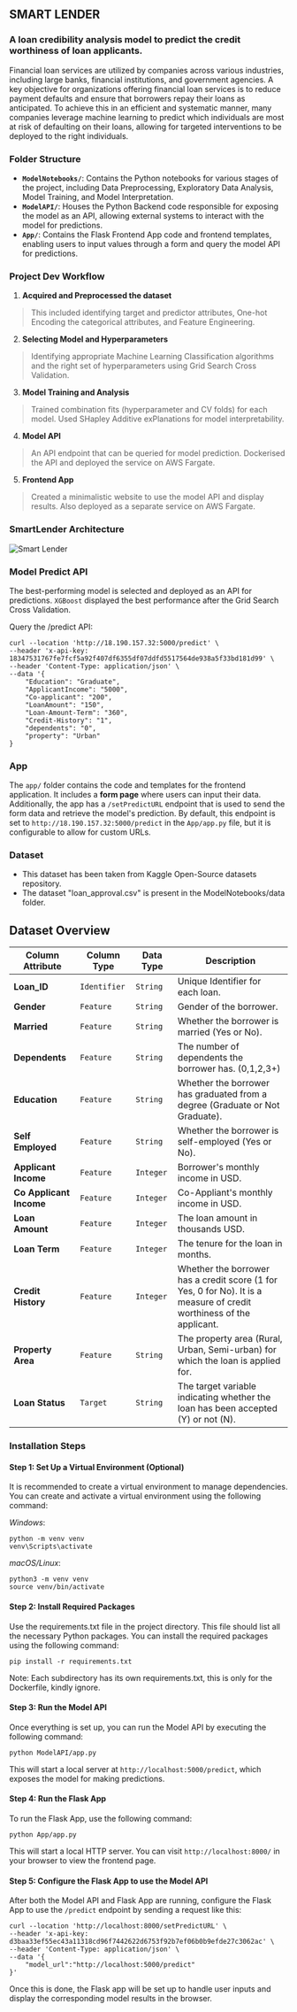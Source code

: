 ## SMART LENDER 
### A loan credibility analysis model to predict the credit worthiness of loan applicants.

Financial loan services are utilized by companies across various industries, including large banks, financial institutions, and government agencies. A key objective for organizations offering financial loan services is to reduce payment defaults and ensure that borrowers repay their loans as anticipated. To achieve this in an efficient and systematic manner, many companies leverage machine learning to predict which individuals are most at risk of defaulting on their loans, allowing for targeted interventions to be deployed to the right individuals.


### Folder Structure

- **`ModelNotebooks/`**: Contains the Python notebooks for various stages of the project, including Data Preprocessing, Exploratory Data Analysis, Model Training, and Model Interpretation.
- **`ModelAPI/`**: Houses the Python Backend code responsible for exposing the model as an API, allowing external systems to interact with the model for predictions.
- **`App/`**: Contains the Flask Frontend App code and frontend templates, enabling users to input values through a form and query the model API for predictions.



### Project Dev Workflow

1. **Acquired and Preprocessed the dataset**
> This included identifying target and predictor attributes, One-hot Encoding the categorical attributes, and Feature Engineering. 

2. **Selecting Model and Hyperparameters**
> Identifying appropriate Machine Learning Classification algorithms and the right set of hyperparameters using Grid Search Cross Validation.

3. **Model Training and Analysis**
> Trained combination fits (hyperparameter and CV folds) for each model. Used SHapley Additive exPlanations for model interpretability.

4. **Model API**
> An API endpoint that can be queried for model prediction. Dockerised the API and deployed the service on AWS Fargate.

5. **Frontend App**
> Created a minimalistic website to use the model API and display results. Also deployed as a separate service on AWS Fargate. 



### SmartLender Architecture
![Smart Lender](SmartLender.png)


### Model Predict API
The best-performing model is selected and deployed as an API for predictions. `XGBoost` displayed the best performance after the Grid Search Cross Validation. 

Query the /predict API:

```
curl --location 'http://18.190.157.32:5000/predict' \
--header 'x-api-key: 18347531767fe7fcf5a92f407df6355df07ddfd5517564de938a5f33bd181d99' \
--header 'Content-Type: application/json' \
--data '{
    "Education": "Graduate",
    "ApplicantIncome": "5000",
    "Co-applicant": "200",
    "LoanAmount": "150",
    "Loan-Amount-Term": "360",
    "Credit-History": "1",
    "dependents": "0",
    "property": "Urban"
}
```

### App
The `app/` folder contains the code and templates for the frontend application. It includes a **form page** where users can input their data. Additionally, the app has a `/setPredictURL` endpoint that is used to send the form data and retrieve the model's prediction. By default, this endpoint is set to `http://18.190.157.32:5000/predict` in the `App/app.py` file, but it is configurable to allow for custom URLs.


### Dataset
- This dataset has been taken from Kaggle Open-Source datasets repository.
- The dataset "loan_approval.csv" is present in the ModelNotebooks/data folder.

## Dataset Overview
| **Column Attribute**                           | **Column Type**                                                                | **Data Type**                                                | **Description**                                                                                                                                              |
|------------------------------------------------|--------------------------------------------------------------------------------|--------------------------------------------------------------|--------------------------------------------------------------------------------------------------------------------------------------------------------------|
| **Loan_ID**                                    | `Identifier`                                                                   | `String`                                                     | Unique Identifier for each loan.                                                                                                                             |
| **Gender**                                        | `Feature`                                                                      | `String`                                                    | Gender of the borrower.                                                                                                                                         |
| **Married**                                     | `Feature`                                                                      | `String`                                                    | Whether the borrower is married (Yes or No).                                                                                                                           |
| **Dependents**                                | `Feature`                                                                      | `String`                                                    | The number of dependents the borrower has. (0,1,2,3+)                                                                                                                          |
| **Education**                               | `Feature`                                                                      | `String`                                                    | Whether the borrower has graduated from a degree (Graduate or Not Graduate).                                                                                           |         
| **Self Employed**                            | `Feature`                                                                      | `String`                                                    | Whether the borrower is self-employed (Yes or No).                                                                                                             |
| **Applicant Income**                             | `Feature`                                                                      | `Integer`                                                    | Borrower's monthly income in USD.                                                                                                            |
| **Co Applicant Income**                              | `Feature`                                                                      | `Integer`                                                      | Co-Appliant's monthly income in USD.                                                                                                                                  |
| **Loan Amount**                                  | `Feature`                                                                      | `Integer`                                                    | The loan amount in thousands USD.                                                                                                                                   |
| **Loan Term**                                  | `Feature`                                                                      | `Integer`                                                      | The tenure for the loan in months.                                                                                                                         |
| **Credit History**                                  | `Feature`                                                                      | `Integer`                                                     | Whether the borrower has a credit score (1 for Yes, 0 for No). It is a measure of credit worthiness of the applicant.                                                            |
| **Property Area**                            | `Feature`                                                                      | `String`                                                     | The property area (Rural, Urban, Semi-urban) for which the loan is applied for.                                                                                                   |
| **Loan Status**                                    | `Target`                                                                       | `String`                                                    | The  target variable indicating whether the loan has been accepted (Y) or not (N).                                                                         |


### Installation Steps

#### Step 1: Set Up a Virtual Environment (Optional)
It is recommended to create a virtual environment to manage dependencies. You can create and activate a virtual environment using the following command:

*Windows*:
```
python -m venv venv
venv\Scripts\activate
```

*macOS/Linux*:
```
python3 -m venv venv
source venv/bin/activate
```


#### Step 2: Install Required Packages
Use the requirements.txt file in the project directory. This file should list all the necessary Python packages. You can install the required packages using the following command:
```
pip install -r requirements.txt
```
Note: Each subdirectory has its own requirements.txt, this is only for the Dockerfile, kindly ignore.

#### Step 3: Run the Model API
Once everything is set up, you can run the Model API by executing the following command:
```
python ModelAPI/app.py
```
This will start a local server at `http://localhost:5000/predict`, which exposes the model for making predictions.

#### Step 4: Run the Flask App
To run the Flask App, use the following command:
```
python App/app.py
```
This will start a local HTTP server. You can visit `http://localhost:8000/` in your browser to view the frontend page.

#### Step 5: Configure the Flask App to use the Model API
After both the Model API and Flask App are running, configure the Flask App to use the `/predict` endpoint by sending a request like this:
```
curl --location 'http://localhost:8000/setPredictURL' \
--header 'x-api-key: d3baa33ef55ec43a11318cd96f7442622d6753f92b7ef06b0b9efde27c3062ac' \
--header 'Content-Type: application/json' \
--data '{
    "model_url":"http://localhost:5000/predict"
}'
```
Once this is done, the Flask app will be set up to handle user inputs and display the corresponding model results in the browser.
